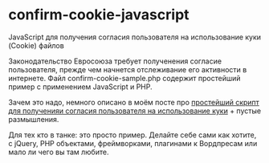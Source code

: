 # confirm-cookie-javascript
JavaScript для получения согласия пользователя на использование куки (Cookie) файлов

Законодательство Евросоюза требует полученения согласие пользователя, прежде чем начнется отслеживание его активности в интернете. 
Файл confirm-cookie-sample.php содержит простейший пример с применением JavaScript и PHP.

Зачем это надо, немного описано в моём посте про <a href="http://mishanya.com/post/2490-javascript-dlya-polucheniya-soglasiya-polzovatelya-na-ispolzovaniye-kuki-%28cookie%29-faylov">простейший скрипт для полученияи согласия пользователя на использование куки</a> + пустые размышления.

Для тех кто в танке: это просто пример. Делайте себе сами как хотите, с jQuery, PHP объектами, фреймворками, плагинами к Вордпресам или мало ли чего вы там любите. 

